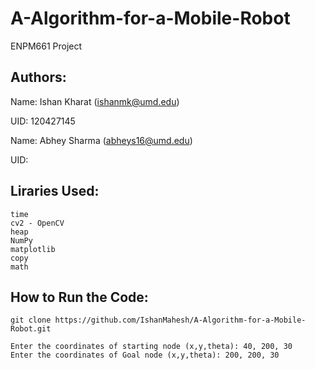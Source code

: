 # A-Algorithm-for-a-Mobile-Robot
ENPM661 Project


## Authors:

Name: Ishan Kharat (ishanmk@umd.edu)


UID: 120427145

Name: Abhey Sharma (abheys16@umd.edu)


UID: 

## Liraries Used:

    time
    cv2 - OpenCV
    heap
    NumPy
    matplotlib
    copy
    math



## How to Run the Code:

    git clone https://github.com/IshanMahesh/A-Algorithm-for-a-Mobile-Robot.git

    Enter the coordinates of starting node (x,y,theta): 40, 200, 30
    Enter the coordinates of Goal node (x,y,theta): 200, 200, 30
    
